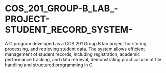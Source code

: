 # COS_201_GROUP-B_LAB_-PROJECT-STUDENT_RECORD_SYSTEM-
A C program developed as a COS 201 Group B lab project for storing, processing, and retrieving student data. The system allows efficient management of student records, including registration, academic performance tracking, and data retrieval, demonstrating practical use of file handling and structured programming in C.
